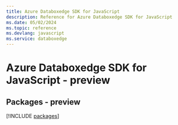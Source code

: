 ```yaml
---
title: Azure Databoxedge SDK for JavaScript
description: Reference for Azure Databoxedge SDK for JavaScript
ms.date: 05/02/2024
ms.topic: reference
ms.devlang: javascript
ms.service: databoxedge
---
```

# Azure Databoxedge SDK for JavaScript - preview
## Packages - preview
[!INCLUDE [packages](databoxedge-index.md)]